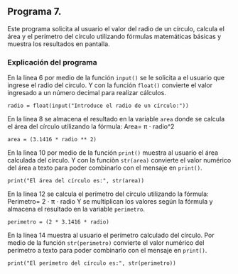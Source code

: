 ## Programa 7. 
Este programa solicita al usuario el valor del radio de un círculo, calcula el área y el perímetro del círculo utilizando fórmulas matemáticas básicas y muestra los resultados en pantalla.

### Explicación del programa 
En la línea 6 por medio de la función  `input()` se le solicita a el usuario que ingrese el radio del circulo. Y con la función `float()` convierte el valor ingresado a un número decimal para realizar cálculos.
```
radio = float(input("Introduce el radio de un círculo:"))
```

En la línea 8 se almacena el resultado en la variable `area` donde se calcula el área del círculo utilizando la fórmula: Area= π ⋅ radio^2
```
area = (3.1416 * radio ** 2)
```
En la lìnea 10 por medio de la función `print()` muestra al usuario el área calculada del círculo. Y con la funciòn `str(area)` convierte el valor numérico del área a texto para poder combinarlo con el mensaje en `print()`.

```
print("El área del círculo es:", str(area))
```

En la línea 12 se calcula el perímetro del círculo utilizando la fórmula: Perimetro= 2 ⋅ π ⋅ radio
Y se multiplican los valores según la fórmula y almacena el resultado en la variable `perimetro`.
```
perimetro = (2 * 3.1416 * radio)
```

En la línea 14  muestra al usuario el perímetro calculado del círculo. Por medio de la función `str(perimetro)` convierte el valor numérico del perímetro a texto para poder combinarlo con el mensaje en `print()`. 
 
```
print("El perímetro del círculo es:", str(perimetro))
```
